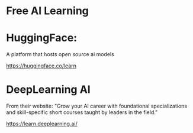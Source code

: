 # Free AI Learning

# HuggingFace:
A platform that hosts open source ai models

https://huggingface.co/learn

# DeepLearning AI
From their website: "Grow your AI career with foundational specializations and skill-specific short courses taught by leaders in the field."

https://learn.deeplearning.ai/

